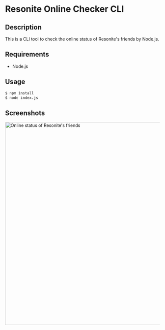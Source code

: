 # Resonite Online Checker CLI

## Description

This is a CLI tool to check the online status of Resonite's friends by Node.js.

## Requirements

- Node.js

## Usage

```zsh
$ npm install
$ node index.js
```

## Screenshots
<img width="660" alt="Online status of Resonite's friends" src="https://github.com/igz0/resonite-online-checker-cli/assets/37741728/ba961b0a-edab-49f5-982c-dd65b7e6c7a7">
